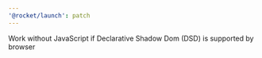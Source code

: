 ```yaml
---
'@rocket/launch': patch
---
```


Work without JavaScript if Declarative Shadow Dom (DSD) is supported by browser
